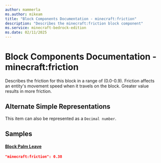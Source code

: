 ```yaml
---
author: mammerla
ms.author: mikeam
title: "Block Components Documentation - minecraft:friction"
description: "Describes the minecraft:friction block component"
ms.service: minecraft-bedrock-edition
ms.date: 02/11/2025 
---
```


# Block Components Documentation - minecraft:friction

Describes the friction for this block in a range of (0.0-0.9). Friction affects an entity's movement speed when it travels on the block. Greater value results in more friction.

## Alternate Simple Representations

This item can also be represented as a `Decimal number`.


## Samples

#### [Block Palm Leave](https://github.com/microsoft/minecraft-samples/tree/main/palm_tree_blocks_and_features/palm_tree_blocks/behavior_packs/palm_tree/blocks/palm_leave.block.json)


```json
"minecraft:friction": 0.38
```
